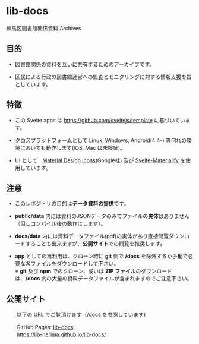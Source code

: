 # lib-docs
練馬区図書館関係資料 Archives

## 目的

- 図書館関係の資料を互いに共有するためのアーカイブです。

- 区民による行政の図書館運営への監査とモニタリングに対する情報支援を旨としています。

## 特徴

- この Svelte apps は https://github.com/sveltejs/template に基づいています。

- クロスプラットフォームとして Linux, Windows, Android(4.4-) 等何れの環境においても動作します(iOS, Mac は未検証)。

- UI として　[Material Design Icons](https://material.io/resources/icons/?style=baseline)(Google社) 及び [Svelte-Materialify](https://svelte-materialify.vercel.app/) を使用しています。

## 注意
- このレポジトリの目的は**データ資料の提供**です。

- **public/data** 内には資料のJSONデータのみでファイルの**実体**はありません（但しコンパイル後の動作はします）。

- **docs/data** 内には資料データファイル(pdf)の実体があり直接閲覧ダウンロードすることも出来ますが、**公開サイト**での閲覧を推奨します。

- **app** としての再利用は、クローン時に **git** 側で **\/docs** を除外するか**手動**で必要な各ファイルをダウンロードして下さい。  
※ **git** 及び **npm** でのクローン、或いは **ZIP ファイル**のダウンロードは、**\/docs** 内の大量の資料データファイルが含まれますのでご注意下さい。　

## 公開サイト
　　以下の URL でご覧頂けます（/docs を参照しています)  

　　GitHub Pages: [lib-docs](https://lib-nerima.github.io/lib-docs/)  
　　https://lib-nerima.github.io/lib-docs/

